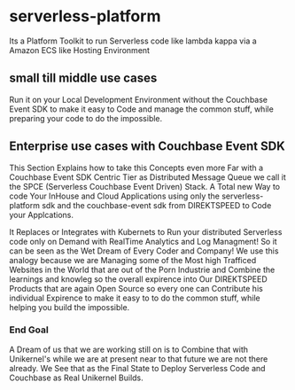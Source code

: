 # serverless-platform
Its a Platform Toolkit to run Serverless code like lambda kappa via a Amazon ECS like Hosting Environment

## small till middle use cases
Run it on your Local Development Environment without the Couchbase Event SDK to make it easy to Code and manage the common stuff, while preparing your code to do the impossible.

## Enterprise use cases with Couchbase Event SDK
This Section Explains how to take this Concepts even more Far with a Couchbase Event SDK Centric Tier as Distributed Message Queue we call it the SPCE (Serverless Couchbase Event Driven) Stack. A Total new Way to code Your InHouse and Cloud Applications using only the serverless-platform sdk and the couchbase-event sdk from DIREKTSPEED to Code your Applcations.

It Replaces or Integrates with Kubernets to Run your distributed Serverless code only on Demand with RealTime Analytics and Log Managment! So it can be seen as the Wet Dream of Every Coder and Company! We use this analogy because we are Managing some of the Most high Trafficed Websites in the World that are out of the Porn Industrie and Combine the learnings and knowleg so the overall expirence into Our DIREKTSPEED Products that are again Open Source so every one can Contribute his individual Expirence to make it easy to to do the common stuff, while helping you build the impossible.


### End Goal
A Dream of us that we are working still on is to Combine that with Unikernel's while we are at present near to that future we are not there already. We See that as the Final State to Deploy Serverless Code and Couchbase as Real Unikernel Builds.
